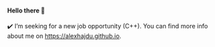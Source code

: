 #### Hello there 👋

✔️ I’m seeking for a new job opportunity (C++). You can find more info about me on https://alexhajdu.github.io.
